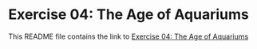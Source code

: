 # Exercise 04: The Age of Aquariums

This README file contains the link to [Exercise 04: The Age of Aquariums](https://danielcacatian.github.io/CART-253/exercises/exercise4/)
